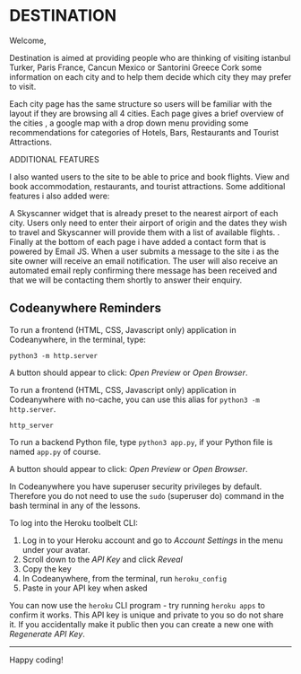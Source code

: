 # DESTINATION
Welcome,

Destination is aimed at  providing people who are thinking of visiting istanbul Turker, Paris France, Cancun Mexico or Santorini Greece Cork  some information on each city and to help them decide which city they may prefer to visit.

Each city page has the same structure so users will be familiar with the layout if they are browsing all 4 cities. Each page gives a brief overview of the cities , a google map with a drop down menu providing some recommendations for categories of Hotels, Bars, Restaurants and Tourist Attractions. 

ADDITIONAL FEATURES

I also wanted users to the site to be able to price and book flights. View and book accommodation, restaurants, and tourist attractions. Some additional features i also added were:

A Skyscanner widget that is already preset to the nearest airport of each city. Users only need to enter their airport of origin and the dates they wish to travel and Skyscanner will provide them with a list of available flights. .
Finally at the bottom of each page i have added a contact form that is powered by Email JS. When a user submits a message to the site i as the site owner will receive an email notification. The user will also receive an automated email reply confirming there message has been received and that we will be contacting them shortly to answer their enquiry.

## Codeanywhere Reminders

To run a frontend (HTML, CSS, Javascript only) application in Codeanywhere, in the terminal, type:

`python3 -m http.server`

A button should appear to click: _Open Preview_ or _Open Browser_.

To run a frontend (HTML, CSS, Javascript only) application in Codeanywhere with no-cache, you can use this alias for `python3 -m http.server`.

`http_server`

To run a backend Python file, type `python3 app.py`, if your Python file is named `app.py` of course.

A button should appear to click: _Open Preview_ or _Open Browser_.

In Codeanywhere you have superuser security privileges by default. Therefore you do not need to use the `sudo` (superuser do) command in the bash terminal in any of the lessons.

To log into the Heroku toolbelt CLI:

1. Log in to your Heroku account and go to _Account Settings_ in the menu under your avatar.
2. Scroll down to the _API Key_ and click _Reveal_
3. Copy the key
4. In Codeanywhere, from the terminal, run `heroku_config`
5. Paste in your API key when asked

You can now use the `heroku` CLI program - try running `heroku apps` to confirm it works. This API key is unique and private to you so do not share it. If you accidentally make it public then you can create a new one with _Regenerate API Key_.

---

Happy coding!

